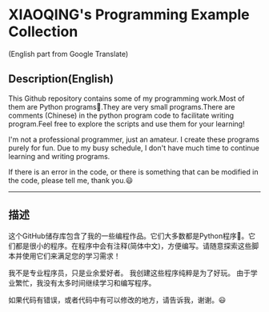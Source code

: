 # XIAOQING's Programming Example Collection

(English part from Google Translate)
## Description(English)
This Github repository contains some of my programming work.Most of them are Python programs🐍.They are very small programs.There are comments (Chinese) in the python program code to facilitate writing program.Feel free to explore the scripts and use them for your learning!

I'm not a professional programmer, just an amateur. I create these programs purely for fun. Due to my busy schedule, I don't have much time to continue learning and writing programs.

If there is an error in the code, or there is something that can be modified in the code, please tell me, thank you.😃

---
## 描述

这个GitHub储存库包含了我的一些编程作品。它们大多数都是Python程序🐍。它们都是很小的程序。在程序中会有注释(简体中文)，方便编写。请随意探索这些脚本并使用它们来满足您的学习需求！

我不是专业程序员，只是业余爱好者。 我创建这些程序纯粹是为了好玩。 由于学业繁忙，我没有太多时间继续学习和编写程序。

如果代码有错误，或者代码中有可以修改的地方，请告诉我，谢谢。😃



